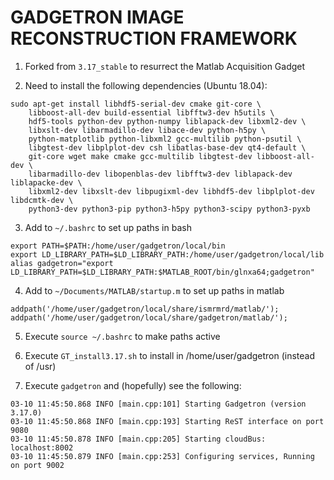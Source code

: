 GADGETRON IMAGE RECONSTRUCTION FRAMEWORK
========================================

1. Forked from ```3.17_stable``` to resurrect the Matlab Acquisition Gadget

2. Need to install the following dependencies (Ubuntu 18.04):
```
sudo apt-get install libhdf5-serial-dev cmake git-core \
    libboost-all-dev build-essential libfftw3-dev h5utils \
    hdf5-tools python-dev python-numpy liblapack-dev libxml2-dev \
    libxslt-dev libarmadillo-dev libace-dev python-h5py \
    python-matplotlib python-libxml2 gcc-multilib python-psutil \
    libgtest-dev libplplot-dev csh libatlas-base-dev qt4-default \
    git-core wget make cmake gcc-multilib libgtest-dev libboost-all-dev \
    libarmadillo-dev libopenblas-dev libfftw3-dev liblapack-dev liblapacke-dev \
    libxml2-dev libxslt-dev libpugixml-dev libhdf5-dev libplplot-dev libdcmtk-dev \
    python3-dev python3-pip python3-h5py python3-scipy python3-pyxb
```
3. Add to ```~/.bashrc``` to set up paths in bash
```
export PATH=$PATH:/home/user/gadgetron/local/bin
export LD_LIBRARY_PATH=$LD_LIBRARY_PATH:/home/user/gadgetron/local/lib
alias gadgetron="export LD_LIBRARY_PATH=$LD_LIBRARY_PATH:$MATLAB_ROOT/bin/glnxa64;gadgetron"
```
4. Add to ```~/Documents/MATLAB/startup.m``` to set up paths in matlab
```
addpath('/home/user/gadgetron/local/share/ismrmrd/matlab/');
addpath('/home/user/gadgetron/local/share/gadgetron/matlab/');
```
5. Execute ```source ~/.bashrc``` to make paths active

6. Execute ```GT_install3.17.sh``` to install in /home/user/gadgetron (instead of /usr)

7. Execute ```gadgetron``` and (hopefully) see the following:
```
03-10 11:45:50.868 INFO [main.cpp:101] Starting Gadgetron (version 3.17.0)
03-10 11:45:50.868 INFO [main.cpp:193] Starting ReST interface on port 9080
03-10 11:45:50.878 INFO [main.cpp:205] Starting cloudBus: localhost:8002
03-10 11:45:50.879 INFO [main.cpp:253] Configuring services, Running on port 9002
```
